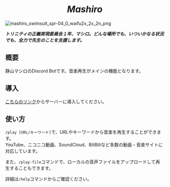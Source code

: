 <h1 align="center"><i><b>Mashiro</b></i></h1>

![mashiro_swimsuit_spr-04_0_waifu2x_2x_2n_png](https://github.com/mimaraka/mashiro/assets/106879397/9d085f2d-8846-4f4b-b992-a2bbfef8c0ad)

***トリニティの正義実現委員会１年、マシロ。どんな場所でも、いついかなる状況でも、全力で先生のことを支援します。***

## 概要
静山マシロのDiscord Botです。音楽再生がメインの機能となります。

## 導入
[こちらのリンク](https://discord.com/api/oauth2/authorize?client_id=1105880759857860709&permissions=48794539912272&scope=applications.commands+bot)からサーバーに導入してください。

## 使い方
`/play [URL/キーワード]`で、URLやキーワードから音楽を再生することができます。  
YouTube、ニコニコ動画、SoundCloud、BiliBiliなど多数の動画・音楽サイトに対応しています。

また、`/play-file`コマンドで、ローカルの音声ファイルをアップロードして再生することもできます。

詳細は`/help`コマンドからご確認ください。
